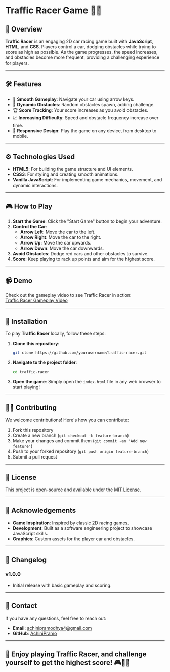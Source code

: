 # Traffic Racer Game 🚗💨

## 🌟 Overview

**Traffic Racer** is an engaging 2D car racing game built with **JavaScript**, **HTML**, and **CSS**. Players control a car, dodging obstacles while trying to score as high as possible. As the game progresses, the speed increases, and obstacles become more frequent, providing a challenging experience for players. 

---

## 🛠️ Features

- 🚗 **Smooth Gameplay**: Navigate your car using arrow keys.
- 🚦 **Dynamic Obstacles**: Random obstacles spawn, adding challenge.
- 🏆 **Score Tracking**: Your score increases as you avoid obstacles.
- 📈 **Increasing Difficulty**: Speed and obstacle frequency increase over time.
- 📱 **Responsive Design**: Play the game on any device, from desktop to mobile.

---

## ⚙️ Technologies Used

- **HTML5**: For building the game structure and UI elements.
- **CSS3**: For styling and creating smooth animations.
- **Vanilla JavaScript**: For implementing game mechanics, movement, and dynamic interactions.

---

## 🎮 How to Play

1. **Start the Game**: Click the "Start Game" button to begin your adventure.
2. **Control the Car**:
   - **Arrow Left**: Move the car to the left.
   - **Arrow Right**: Move the car to the right.
   - **Arrow Up**: Move the car upwards.
   - **Arrow Down**: Move the car downwards.
3. **Avoid Obstacles**: Dodge red cars and other obstacles to survive.
4. **Score**: Keep playing to rack up points and aim for the highest score.

---

## 📹 Demo

Check out the gameplay video to see Traffic Racer in action:  
[Traffic Racer Gameplay Video](https://youtu.be/8vMpFVfDGis)

---

## 🚀 Installation

To play **Traffic Racer** locally, follow these steps:

1. **Clone this repository**:
   ```bash
   git clone https://github.com/yourusername/traffic-racer.git
   ```
2. **Navigate to the project folder**:
   ```bash
   cd traffic-racer
   ```
3. **Open the game**:
   Simply open the `index.html` file in any web browser to start playing!

---

## 👩‍💻 Contributing

We welcome contributions! Here's how you can contribute:

1. Fork this repository
2. Create a new branch (`git checkout -b feature-branch`)
3. Make your changes and commit them (`git commit -am 'Add new feature'`)
4. Push to your forked repository (`git push origin feature-branch`)
5. Submit a pull request

---

## 📄 License

This project is open-source and available under the [MIT License](LICENSE).

---

## 👏 Acknowledgements

- **Game Inspiration**: Inspired by classic 2D racing games.
- **Development**: Built as a software engineering project to showcase JavaScript skills.
- **Graphics**: Custom assets for the player car and obstacles.

---

## 📜 Changelog

### v1.0.0
- Initial release with basic gameplay and scoring.

---

## 💬 Contact

If you have any questions, feel free to reach out:

- **Email**: achinipramodhya4@gmail.com
- **GitHub**: [AchiniPramo](https://github.com/AchiniPramo)

---

## 🏁 Enjoy playing Traffic Racer, and challenge yourself to get the highest score! 🎮🚗💨
